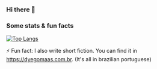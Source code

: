 ### Hi there 👋

### Some stats & fun facts

[![Top Langs](https://github-readme-stats.vercel.app/api/top-langs/?username=DyegoMaas&layout=compact&title_color=fff&icon_color=79ff97&text_color=9f9f9f&bg_color=151515)](https://github.com/anuraghazra/github-readme-stats)

⚡ Fun fact: I also write short fiction. You can find it in https://dyegomaas.com.br. (It's all in brazilian portuguese)

<!--
**DyegoMaas/DyegoMaas** is a ✨ _special_ ✨ repository because its `README.md` (this file) appears on your GitHub profile.

Here are some ideas to get you started:

- 🔭 I’m currently working on ...
- 🌱 I’m currently learning ...
- 👯 I’m looking to collaborate on ...
- 🤔 I’m looking for help with ...
- 💬 Ask me about ...
- 📫 How to reach me: ...
- 😄 Pronouns: ...
- ⚡ Fun fact: I also write short fiction. You can find it in https://dyegomaas.com.br. (It's all in brazilian portuguese)
-->




